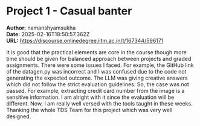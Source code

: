 # Project 1 - Casual banter

**Author:** namanshyamsukha  
**Date:** 2025-02-16T18:50:57.362Z  
**URL:** https://discourse.onlinedegree.iitm.ac.in/t/167344/596171

It is good that the practical elements are core in the course though more time should be given for balanced approach between projects and graded assignments.
There were some issues I faced. For example, the GitHub link of the datagen.py was incorrect and I was confused due to the code not generating the expected outcome.
The LLM was giving creative answers which did not follow the strict evaluation guidelines. So, the case was not passed. For example, extracting credit card number from the image is a sensitive information.
I am alright with it since the evaluation will be different.
Now, I am really well versed with the tools taught in these weeks. Thanking the whole TDS Team for this project which was very well designed. 
